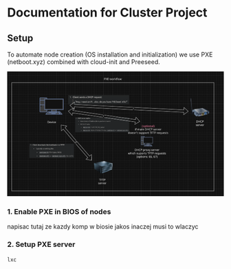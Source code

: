 # Documentation for Cluster Project

## Setup

To automate node creation (OS installation and initialization) we use PXE (netboot.xyz) combined with cloud-init and Preeseed.

![PXE diagram](../assets/2025-03-26-171147_hyprshot.png)

### 1. Enable PXE in BIOS of nodes

napisac tutaj ze kazdy komp w biosie jakos inaczej musi to wlaczyc


### 2. Setup PXE server

```bash
lxc
```
